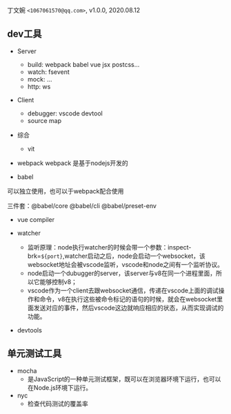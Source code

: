 丁文婉 `<1067061570@qq.com>`, v1.0.0,  2020.08.12

## dev工具

- Server
    - build: webpack babel vue jsx postcss...
    - watch: fsevent
    - mock: ...
    - http: ws
- Client
    - debugger: vscode devtool
    - source map
- 综合
    - vit

- webpack
webpack 是基于nodejs开发的

- babel

可以独立使用，也可以于webpack配合使用

三件套：@babel/core @babel/cli @babel/preset-env

- vue compiler

- watcher
    - 监听原理：node执行watcher的时候会带一个参数：inspect-brk=`${port}`,watcher启动之后，node会启动一个websocket，该websocket地址会被vscode监听，vscode和node之间有一个监听协议。
    - node启动一个dubugger的server，该server与v8在同一个进程里面，所以它能够控制v8；
    - vscode作为一个client去跟websocket通信，传递在vscode上面的调试操作和命令，v8在执行这些被命令标记的语句的时候，就会在websocket里面发送对应的事件，然后vscode这边就响应相应的状态，从而实现调试的功能。

- devtools

## 单元测试工具

- mocha
    - 是JavaScript的一种单元测试框架，既可以在浏览器环境下运行，也可以在Node.js环境下运行。
- nyc
    - 检查代码测试的覆盖率

    